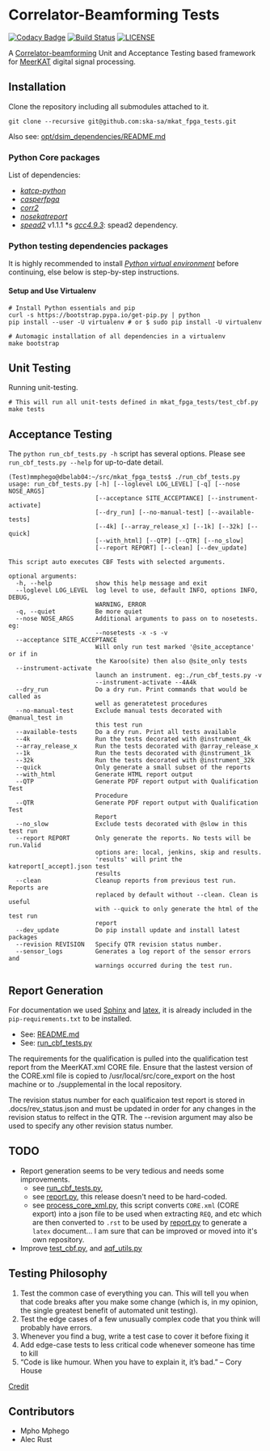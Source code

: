 # Correlator-Beamforming Tests

[![Codacy Badge](https://api.codacy.com/project/badge/Grade/b8b5951e79a4414a85b450967f4faf2e)](https://app.codacy.com/app/mmphego/mkat_fpga_tests?utm_source=github.com&utm_medium=referral&utm_content=ska-sa/mkat_fpga_tests&utm_campaign=Badge_Grade_Dashboard)
[![Build Status](https://travis-ci.org/ska-sa/mkat_fpga_tests.svg?branch=devel)](https://travis-ci.org/ska-sa/mkat_fpga_tests)
[![LICENSE](https://img.shields.io/github/license/ska-sa/mkat_fpga_tests.svg?style=flat)](LICENSE)

A [Correlator-beamforming](https://www.ska.ac.za/science-engineering/meerkat/about-meerkat/) Unit and Acceptance Testing based framework for [MeerKAT](https://www.ska.ac.za/science-engineering/meerkat/) digital signal processing.

## Installation

Clone the repository including all submodules attached to it.

```shell
git clone --recursive git@github.com:ska-sa/mkat_fpga_tests.git
```

Also see: [opt/dsim_dependencies/README.md](opt/dsim_dependencies/README.md)

### Python Core packages

List of dependencies:

* [_katcp-python_](https://github.com/ska-sa/katcp-python)
* [_casperfpga_](https://github.com/ska-sa/casperfpga)
* [_corr2_](https://github.com/ska-sa/corr2)
* [_nosekatreport_](https://github.com/ska-sa/nosekatreport)
* [_spead2_](https://github.com/ska-sa/spead2)  v1.1.1
  *s [_gcc4.9.3_](https://gcc.gnu.org/gcc-4.9/): spead2 dependency.

### Python testing dependencies packages

It is highly recommended to install [_Python virtual environment_](https://virtualenv.pypa.io/) before continuing, else below is step-by-step instructions.

#### Setup and Use Virtualenv

```shell
# Install Python essentials and pip
curl -s https://bootstrap.pypa.io/get-pip.py | python
pip install --user -U virtualenv # or $ sudo pip install -U virtualenv

# Automagic installation of all dependencies in a virtualenv
make bootstrap
```

## Unit Testing

Running unit-testing.

```shell
# This will run all unit-tests defined in mkat_fpga_tests/test_cbf.py
make tests
```

## Acceptance Testing

The `python run_cbf_tests.py -h` script has several options. Please see `run_cbf_tests.py --help` for up-to-date detail.

```shell
(Test)mmphego@dbelab04:~/src/mkat_fpga_tests$ ./run_cbf_tests.py
usage: run_cbf_tests.py [-h] [--loglevel LOG_LEVEL] [-q] [--nose NOSE_ARGS]
                        [--acceptance SITE_ACCEPTANCE] [--instrument-activate]
                        [--dry_run] [--no-manual-test] [--available-tests]
                        [--4k] [--array_release_x] [--1k] [--32k] [--quick]
                        [--with_html] [--QTP] [--QTR] [--no_slow]
                        [--report REPORT] [--clean] [--dev_update]

This script auto executes CBF Tests with selected arguments.

optional arguments:
  -h, --help            show this help message and exit
  --loglevel LOG_LEVEL  log level to use, default INFO, options INFO, DEBUG,
                        WARNING, ERROR
  -q, --quiet           Be more quiet
  --nose NOSE_ARGS      Additional arguments to pass on to nosetests. eg:
                        --nosetests -x -s -v
  --acceptance SITE_ACCEPTANCE
                        Will only run test marked '@site_acceptance' or if in
                        the Karoo(site) then also @site_only tests
  --instrument-activate
                        launch an instrument. eg:./run_cbf_tests.py -v
                        --instrument-activate --4A4k
  --dry_run             Do a dry run. Print commands that would be called as
                        well as generatetest procedures
  --no-manual-test      Exclude manual tests decorated with @manual_test in
                        this test run
  --available-tests     Do a dry run. Print all tests available
  --4k                  Run the tests decorated with @instrument_4k
  --array_release_x     Run the tests decorated with @array_release_x
  --1k                  Run the tests decorated with @instrument_1k
  --32k                 Run the tests decorated with @instrument_32k
  --quick               Only generate a small subset of the reports
  --with_html           Generate HTML report output
  --QTP                 Generate PDF report output with Qualification Test
                        Procedure
  --QTR                 Generate PDF report output with Qualification Test
                        Report
  --no_slow             Exclude tests decorated with @slow in this test run
  --report REPORT       Only generate the reports. No tests will be run.Valid
                        options are: local, jenkins, skip and results.
                        'results' will print the katreport[_accept].json test
                        results
  --clean               Cleanup reports from previous test run. Reports are
                        replaced by default without --clean. Clean is useful
                        with --quick to only generate the html of the test run
                        report
  --dev_update          Do pip install update and install latest packages
  --revision REVISION   Specify QTR revision status number.
  --sensor_logs         Generates a log report of the sensor errors and
                        warnings occurred during the test run.
```

## Report Generation

For documentation we used [Sphinx](http://www.sphinx-doc.org/en/master/) and [latex](https://www.latex-project.org/), it is already included in the `pip-requirements.txt` to be installed.

*   See: [README.md](docs/Cover_Page/README.md)
*   See: [run_cbf_tests.py](https://github.com/ska-sa/mkat_fpga_tests/blob/devel/run_cbf_tests.py#L471)

The requirements for the qualification is pulled into the qualification test report from the MeerKAT.xml CORE file. Ensure that the lastest version of the CORE.xml file is copied to /usr/local/src/core_export on the host machine or to ./supplemental in the local repository.
 
The revision status number for each qualificaion test report is stored in .docs/rev_status.json and must be updated in order for any changes in the revision status to relfect in the QTR. The --revision argument may also be used to specify any other revision status number.

## TODO

* Report generation seems to be very tedious and needs some improvements.
    * see [run_cbf_tests.py](https://github.com/ska-sa/mkat_fpga_tests/blob/devel/run_cbf_tests.py#L471),
    * see [report.py](https://github.com/ska-sa/mkat_fpga_tests/blob/devel/report_generator/report.py#L16), this release doesn't need to be hard-coded.
    * see [process_core_xml.py](process_core_xml.py), this script converts `CORE.xml` (CORE export) into a json file to be used when extracting `REQ`, and etc which are then converted to `.rst` to be used by [report.py](report_generator/report.py) to generate a `latex` document... I am sure that can be improved or moved into it's own repository.
* Improve [test_cbf.py](mkat_fpga_tests/test_cbf.py), and [aqf_utils.py](mkat_fpga_tests/aqf_utils.py)

## Testing Philosophy

1. Test the common case of everything you can. This will tell you when that code breaks after you make some change (which is, in my opinion, the single greatest benefit of automated unit testing).
2. Test the edge cases of a few unusually complex code that you think will probably have errors.
3. Whenever you find a bug, write a test case to cover it before fixing it
4. Add edge-case tests to less critical code whenever someone has time to kill
5. “Code is like humour. When you have to explain it, it’s bad.” – Cory House

[Credit](https://softwareengineering.stackexchange.com/a/754)

## Contributors

* Mpho Mphego
* Alec Rust
